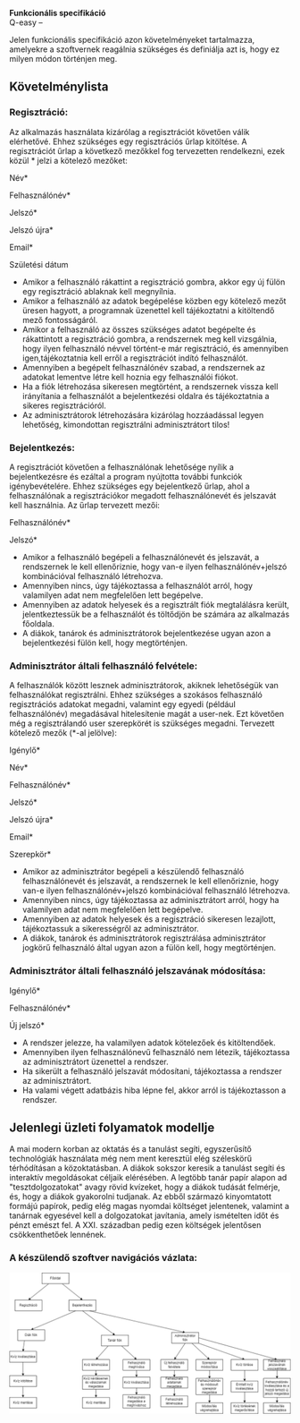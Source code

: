 <b>Funkcionális specifikáció</b>
<br />
Q-easy – <p></p>

Jelen funkcionális specifikáció azon követelményeket tartalmazza, amelyekre
a szoftvernek reagálnia szükséges és definiálja azt is, hogy ez milyen
módon történjen meg.

<h2>Követelménylista</h2>
<h3><b>Regisztráció:</b></h3>
Az alkalmazás használata kizárólag a regisztrációt követően válik elérhetővé.
Ehhez szükséges egy regisztrációs űrlap kitöltése. A regisztrációt űrlap
a következő mezőkkel fog tervezetten rendelkezni, ezek közül * jelzi a kötelező
mezőket:

Név*

Felhasználónév*

Jelszó*

Jelszó újra*

Email*

Születési dátum

* Amikor a felhasználó rákattint a regisztráció gombra, akkor egy új fülön
egy regisztráció ablaknak kell megnyílnia.
* Amikor a felhasználó az adatok begépelése közben egy kötelező mezőt üresen
hagyott, a programnak üzenettel kell tájékoztatni a kitöltendő mező fontosságáról.
* Amikor a felhasználó az összes szükséges adatot begépelte és rákattintott a
regisztráció gombra, a rendszernek meg kell vizsgálnia, hogy ilyen felhasználó
névvel történt-e már regisztráció, és amennyiben igen,tájékoztatnia kell erről
a regisztrációt indító felhasználót.
* Amennyiben a begépelt felhasználónév szabad, a rendszernek az adatokat lementve
létre kell hoznia egy felhasználói fiókot.
* Ha a fiók létrehozása sikeresen megtörtént, a rendszernek vissza kell irányítania
a felhasználót a bejelentkezési oldalra és tájékoztatnia a sikeres regisztrációról.
* Az adminisztrátorok létrehozására kizárólag hozzáadással legyen lehetőség, kimondottan
regisztrálni adminisztrátort tilos!

<h3><b>Bejelentkezés:</b></h3>
A regisztrációt követően a felhasználónak lehetősége nyílik a bejelentkezésre
és ezáltal a program nyújtotta további funkciók igénybevételére. Ehhez szükséges
egy bejelentkező űrlap, ahol a felhasználónak a regisztrációkor megadott
felhasználónevét és jelszavát kell használnia. Az űrlap tervezett mezői:

Felhasználónév*

Jelszó*

* Amikor a felhasználó begépeli a felhasználónevét és jelszavát, a rendszernek
le kell ellenőriznie, hogy van-e ilyen felhasználónév+jelszó kombinációval
felhasználó létrehozva.
* Amennyiben nincs, úgy tájékoztassa a felhasználót arról, hogy valamilyen adat
nem megfelelően lett begépelve.
* Amennyiben az adatok helyesek és a regisztrált fiók megtalálásra került,
jelentkeztessük be a felhasználót és töltődjön be számára az alkalmazás főoldala.
* A diákok, tanárok és adminisztrátorok bejelentkezése ugyan azon a bejelentkezési
fülön kell, hogy megtörténjen.

<h3><b>Adminisztrátor általi felhasználó felvétele:</b></h3>
A felhasználók között lesznek adminisztrátorok, akiknek lehetőségük van felhasználókat regisztrálni. Ehhez szükséges
a szokásos felhasználó regisztrációs adatokat megadni, valamint egy egyedi (például felhasználónév) megadásával
hitelesítenie magát a user-nek. Ezt követően még a regisztrálandó user szerepkörét is szükséges megadni.
Tervezett kötelező mezők (*-al jelölve):

Igénylő*

Név*

Felhasználónév*

Jelszó*

Jelszó újra*

Email*

Szerepkör*

* Amikor az adminisztrátor begépeli a készülendő felhasználó felhasználónevét és jelszavát, a rendszernek
le kell ellenőriznie, hogy van-e ilyen felhasználónév+jelszó kombinációval
felhasználó létrehozva.
* Amennyiben nincs, úgy tájékoztassa az adminisztrátort arról, hogy ha valamilyen adat
nem megfelelően lett begépelve.
* Amennyiben az adatok helyesek és a regisztráció sikeresen lezajlott, tájékoztassuk a sikerességről az adminisztrátor.
* A diákok, tanárok és adminisztrátorok regisztrálása adminisztrátor jogkörű felhasználó által ugyan azon a
fülön kell, hogy megtörténjen.

<h3><b>Adminisztrátor általi felhasználó jelszavának módosítása:</b></h3>

Igénylő*

Felhasználónév*

Új jelszó*

* A rendszer jelezze, ha valamilyen adatok kötelezőek és kitöltendőek.
* Amennyiben ilyen felhasználónevű felhasználó nem létezik, tájékoztassa az adminisztrátort üzenettel a rendszer.
* Ha sikerült a felhasználó jelszavát módosítani, tájékoztassa a rendszer az adminisztrátort.
* Ha valami végett adatbázis hiba lépne fel, akkor arról is tájékoztasson a rendszer.

<h2>Jelenlegi üzleti folyamatok modellje</h2>

A mai modern korban az oktatás és a tanulást segíti, egyszerűsítő technológiák használata
még nem ment keresztül elég széleskörű térhódításan a közoktatásban. A diákok sokszor keresik
a tanulást segíti és interaktív megoldásokat céljaik elérésében. A legtöbb tanár papír alapon
ad "tesztdolgozatokat" avagy rövid kvízeket, hogy a diákok tudását felmérje, és, hogy a diákok
gyakorolni tudjanak. Az ebből származó kinyomtatott formájú papírok, pedig elég magas nyomdai
költséget jelentenek, valamint a tanárnak egyesével kell a dolgozatokat javítania, amely ismételten
időt és pénzt emészt fel. A XXI. században pedig ezen költségek jelentősen csökkenthetőek lennének.


<h3><b>A készülendő szoftver navigációs vázlata:</b></h3>


![Navigációs vázlat](./Diagramms/navigacios_vazlat.png)